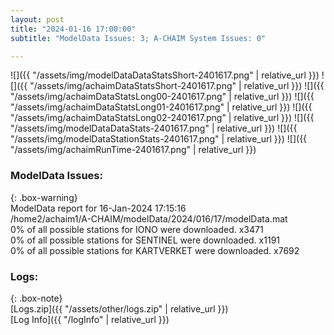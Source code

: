 ```yaml
---
layout: post
title: "2024-01-16 17:00:00"
subtitle: "ModelData Issues: 3; A-CHAIM System Issues: 0"

---
```


![]({{ "/assets/img/modelDataDataStatsShort-2401617.png" | relative_url }})
![]({{ "/assets/img/achaimDataStatsShort-2401617.png" | relative_url }})
![]({{ "/assets/img/achaimDataStatsLong00-2401617.png" | relative_url }})
![]({{ "/assets/img/achaimDataStatsLong01-2401617.png" | relative_url }})
![]({{ "/assets/img/achaimDataStatsLong02-2401617.png" | relative_url }})
![]({{ "/assets/img/modelDataDataStats-2401617.png" | relative_url }})
![]({{ "/assets/img/modelDataStationStats-2401617.png" | relative_url }})
![]({{ "/assets/img/achaimRunTime-2401617.png" | relative_url }})


### ModelData Issues:  
  
{: .box-warning}  
 ModelData report for 16-Jan-2024 17:15:16   
 /home2/achaim1/A-CHAIM/modelData/2024/016/17/modelData.mat   
 0% of all possible stations for IONO were downloaded. x3471   
 0% of all possible stations for SENTINEL were downloaded. x1191   
 0% of all possible stations for KARTVERKET were downloaded. x7692   
  


### Logs:  
  
{: .box-note}  
[Logs.zip]({{ "/assets/other/logs.zip" | relative_url }})  
[Log Info]({{ "/logInfo" | relative_url }})  
